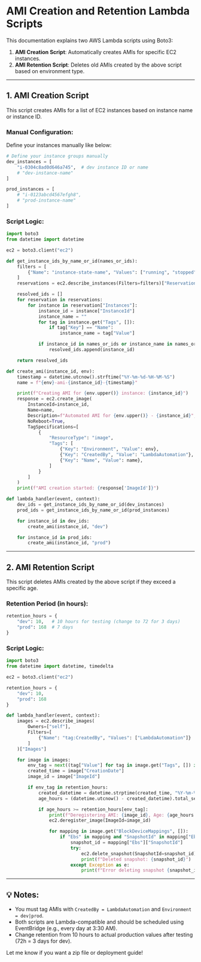 # AMI Creation and Retention Lambda Scripts

This documentation explains two AWS Lambda scripts using Boto3:
1. **AMI Creation Script**: Automatically creates AMIs for specific EC2 instances.
2. **AMI Retention Script**: Deletes old AMIs created by the above script based on environment type.

---

## 1. AMI Creation Script

This script creates AMIs for a list of EC2 instances based on instance name or instance ID.

### Manual Configuration:
Define your instances manually like below:
```python
# Define your instance groups manually
dev_instances = [
    "i-0304c8ad0d646a745",  # dev instance ID or name
    # "dev-instance-name"
]

prod_instances = [
    # "i-0123abcd4567efgh8",
    # "prod-instance-name"
]
```

### Script Logic:
```python
import boto3
from datetime import datetime

ec2 = boto3.client("ec2")

def get_instance_ids_by_name_or_id(names_or_ids):
    filters = [
        {"Name": "instance-state-name", "Values": ["running", "stopped"]}
    ]
    reservations = ec2.describe_instances(Filters=filters)["Reservations"]

    resolved_ids = []
    for reservation in reservations:
        for instance in reservation["Instances"]:
            instance_id = instance["InstanceId"]
            instance_name = ""
            for tag in instance.get("Tags", []):
                if tag["Key"] == "Name":
                    instance_name = tag["Value"]

            if instance_id in names_or_ids or instance_name in names_or_ids:
                resolved_ids.append(instance_id)

    return resolved_ids

def create_ami(instance_id, env):
    timestamp = datetime.utcnow().strftime("%Y-%m-%d-%H-%M-%S")
    name = f"{env}-ami-{instance_id}-{timestamp}"

    print(f"Creating AMI for {env.upper()} instance: {instance_id}")
    response = ec2.create_image(
        InstanceId=instance_id,
        Name=name,
        Description=f"Automated AMI for {env.upper()} - {instance_id}",
        NoReboot=True,
        TagSpecifications=[
            {
                "ResourceType": "image",
                "Tags": [
                    {"Key": "Environment", "Value": env},
                    {"Key": "CreatedBy", "Value": "LambdaAutomation"},
                    {"Key": "Name", "Value": name},
                ]
            }
        ]
    )
    print(f"AMI creation started: {response['ImageId']}")

def lambda_handler(event, context):
    dev_ids = get_instance_ids_by_name_or_id(dev_instances)
    prod_ids = get_instance_ids_by_name_or_id(prod_instances)

    for instance_id in dev_ids:
        create_ami(instance_id, "dev")

    for instance_id in prod_ids:
        create_ami(instance_id, "prod")
```

---

## 2. AMI Retention Script

This script deletes AMIs created by the above script if they exceed a specific age.

### Retention Period (in hours):
```python
retention_hours = {
    "dev": 10,   # 10 hours for testing (change to 72 for 3 days)
    "prod": 168  # 7 days
}
```

### Script Logic:
```python
import boto3
from datetime import datetime, timedelta

ec2 = boto3.client("ec2")

retention_hours = {
    "dev": 10,
    "prod": 168
}

def lambda_handler(event, context):
    images = ec2.describe_images(
        Owners=["self"],
        Filters=[
            {"Name": "tag:CreatedBy", "Values": ["LambdaAutomation"]}
        ]
    )["Images"]

    for image in images:
        env_tag = next((tag["Value"] for tag in image.get("Tags", []) if tag["Key"] == "Environment"), None)
        created_time = image["CreationDate"]
        image_id = image["ImageId"]

        if env_tag in retention_hours:
            created_datetime = datetime.strptime(created_time, "%Y-%m-%dT%H:%M:%S.%fZ")
            age_hours = (datetime.utcnow() - created_datetime).total_seconds() / 3600

            if age_hours >= retention_hours[env_tag]:
                print(f"Deregistering AMI: {image_id}, Age: {age_hours:.2f} hours, Env: {env_tag}")
                ec2.deregister_image(ImageId=image_id)

                for mapping in image.get("BlockDeviceMappings", []):
                    if "Ebs" in mapping and "SnapshotId" in mapping["Ebs"]:
                        snapshot_id = mapping["Ebs"]["SnapshotId"]
                        try:
                            ec2.delete_snapshot(SnapshotId=snapshot_id)
                            print(f"Deleted snapshot: {snapshot_id}")
                        except Exception as e:
                            print(f"Error deleting snapshot {snapshot_id}: {str(e)}")
```

---

## 💡 Notes:
- You must tag AMIs with `CreatedBy = LambdaAutomation` and `Environment = dev|prod`.
- Both scripts are Lambda-compatible and should be scheduled using EventBridge (e.g., every day at 3:30 AM).
- Change retention from 10 hours to actual production values after testing (72h = 3 days for dev).

Let me know if you want a zip file or deployment guide!

